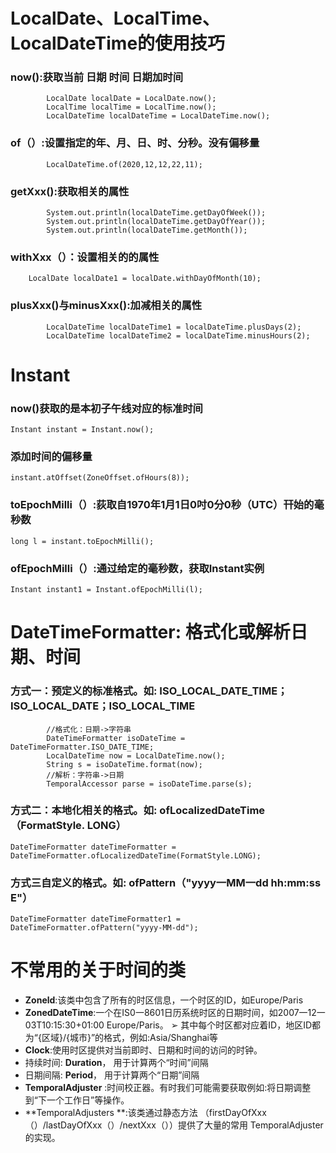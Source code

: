 # LocalDate、LocalTime、LocalDateTime的使用技巧
### now():获取当前 日期 时间 日期加时间

```
        LocalDate localDate = LocalDate.now();
        LocalTime localTime = LocalTime.now();
        LocalDateTime localDateTime = LocalDateTime.now();
```
### of（）:设置指定的年、月、日、时、分秒。没有偏移量

```
        LocalDateTime.of(2020,12,12,22,11);
```
### getXxx():获取相关的属性
```  System.out.println(localDateTime.getDayOfMonth());
        System.out.println(localDateTime.getDayOfWeek());
        System.out.println(localDateTime.getDayOfYear());
        System.out.println(localDateTime.getMonth());
```
### withXxx（）：设置相关的的属性

```    
    LocalDate localDate1 = localDate.withDayOfMonth(10);
```
### plusXxx()与minusXxx():加减相关的属性

```
        LocalDateTime localDateTime1 = localDateTime.plusDays(2);
        LocalDateTime localDateTime2 = localDateTime.minusHours(2);
```

# Instant
### now()获取的是本初子午线对应的标准时间

```
Instant instant = Instant.now();
```
### 添加时间的偏移量
```
instant.atOffset(ZoneOffset.ofHours(8));
```
### toEpochMilli（）:荻取自1970年1月1日0吋0分0秒（UTC）幵始的毫秒数

```
long l = instant.toEpochMilli();
```
### ofEpochMilli（）:通过给定的毫秒数，获取Instant实例

```
Instant instant1 = Instant.ofEpochMilli(l);
```
# DateTimeFormatter: 格式化或解析日期、时间
### 方式一：预定义的标准格式。如: ISO_LOCAL_DATE_TIME；ISO_LOCAL_DATE；ISO_LOCAL_TIME

```
        //格式化：日期->字符串
        DateTimeFormatter isoDateTime = DateTimeFormatter.ISO_DATE_TIME;
        LocalDateTime now = LocalDateTime.now();
        String s = isoDateTime.format(now);
        //解析：字符串->日期
        TemporalAccessor parse = isoDateTime.parse(s);
```
### 方式二：本地化相关的格式。如: ofLocalizedDateTime（FormatStyle. LONG）

```
DateTimeFormatter dateTimeFormatter = DateTimeFormatter.ofLocalizedDateTime(FormatStyle.LONG);
```
### 方式三自定义的格式。如: ofPattern（"yyyy一MM一dd hh:mm:ss E"）

```
DateTimeFormatter dateTimeFormatter1 = DateTimeFormatter.ofPattern("yyyy-MM-dd");
```
# 不常用的关于时间的类
* **Zoneld**:该类中包含了所有的时区信息，一个时区的ID，如Europe/Paris
* **ZonedDateTime**:一个在IS0一8601日历系统时区的日期时间，如2007一12一03T10:15:30+01:00 Europe/Paris。
➢ 其中每个时区都对应着ID，地区ID都为“{区域}/{城市}”的格式，例如:Asia/Shanghai等
* **Clock**:使用时区提供对当前即时、日期和时间的访问的时钟。
* 持续时间: **Duration**， 用于计算两个“时间”间隔
* 日期间隔: **Period**， 用于计算两个“日期”间隔
* **TemporalAdjuster** :时间校正器。有时我们可能需要获取例如:将日期调整到“下一个工作日”等操作。
* **TemporalAdjusters **:该类通过静态方法
（firstDayOfXxx（）/lastDayOfXxx（）/nextXxx（））提供了大量的常用
TemporalAdjuster的实现。